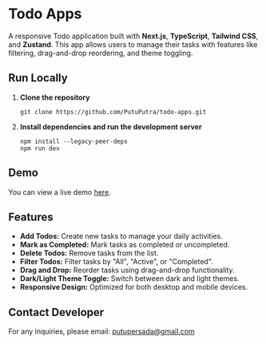 # Todo Apps

A responsive Todo application built with **Next.js**, **TypeScript**, **Tailwind CSS**, and **Zustand**. This app allows users to manage their tasks with features like filtering, drag-and-drop reordering, and theme toggling.

## Run Locally

1. **Clone the repository**

   ```shell
   git clone https://github.com/PutuPutra/todo-apps.git
   ```

2. **Install dependencies and run the development server**

   ```shell
   npm install --legacy-peer-deps
   npm run dev
   ```

## Demo

You can view a live demo [here](https://finance-portal-persada.vercel.app/).

<!-- ## Project Structure

- **src/app/layout.tsx:** Defines the root layout of the application.
- **src/app/page.tsx:** The main page of the application.
- **src/app/dashboard/page.tsx:** The dashboard page, accessible after login.
- **src/actions/auth.ts:** Contains authentication-related actions (login, logout, checkAuth).
- **src/actions/transactions.ts:** Contains actions to fetch transactions.
- **src/components:** Contains various UI components used in the application.
- **src/middleware/index.ts:** Middleware for handling authentication and route protection.
- **src/types/transaction.ts:** Type definitions for transactions. -->

## Features

- **Add Todos:** Create new tasks to manage your daily activities.
- **Mark as Completed:** Mark tasks as completed or uncompleted.
- **Delete Todos:** Remove tasks from the list.
- **Filter Todos:** Filter tasks by "All", "Active", or "Completed".
- **Drag and Drop:** Reorder tasks using drag-and-drop functionality.
- **Dark/Light Theme Toggle:** Switch between dark and light themes.
- **Responsive Design:** Optimized for both desktop and mobile devices.

## Contact Developer

For any inquiries, please email: [putupersada@gmail.com](mailto:putupersada@gmail.com)
